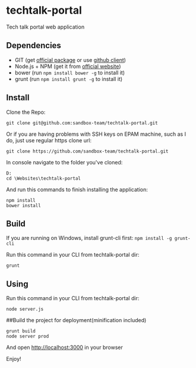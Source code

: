 techtalk-portal
===============

Tech talk portal web application

## Dependencies

* GIT (get [official package](http://git-scm.com/downloads) or use [github client](http://windows.github.com/))
* Node.js + NPM (get it from [official website](http://nodejs.org))
* bower (run `npm install bower -g` to install it)
* grunt (run `npm install grunt -g` to install it)

## Install


Clone the Repo:
```
git clone git@github.com:sandbox-team/techtalk-portal.git
```
Or if you are having problems with SSH keys on EPAM machine, such as I do, just use regular https clone url:
```
git clone https://github.com/sandbox-team/techtalk-portal.git
```

In console navigate to the folder you've cloned:
```
D:
cd \Websites\techtalk-portal
```

And run this commands to finish installing the application:
```
npm install
bower install
```

## Build

If you are running on Windows, install grunt-cli first:
`npm install -g grunt-cli`

Run this command in your CLI from techtalk-portal dir:

```
grunt
```

## Using

Run this command in your CLI from techtalk-portal dir:

```
node server.js
```

##Build the project for deployment(minification included)

```
grunt build
node server prod
```


And open [http://localhost:3000](http://localhost:3000) in your browser

Enjoy!
